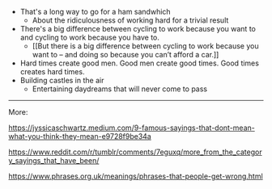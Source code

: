 - That's a long way to go for a ham sandwhich
	- About the ridiculousness of working hard for a trivial result
- There's a big difference between cycling to work because you want to and cycling to work because you have to.
	- [[But there is a big difference between cycling to work because you want to – and doing so because you can’t afford a car.]]
- Hard times create good men. Good men create good times. Good times creates hard times.
- Building castles in the air
	- Entertaining daydreams that will never come to pass


---
More:

https://jyssicaschwartz.medium.com/9-famous-sayings-that-dont-mean-what-you-think-they-mean-e9728f9be34a

https://www.reddit.com/r/tumblr/comments/7eguxq/more_from_the_category_sayings_that_have_been/

https://www.phrases.org.uk/meanings/phrases-that-people-get-wrong.html
